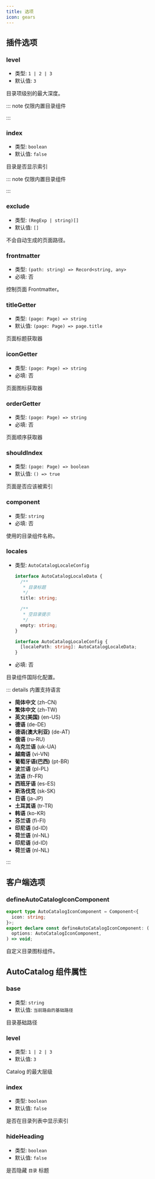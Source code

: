 ```yaml
---
title: 选项
icon: gears
---
```


## 插件选项

### level

- 类型: `1 | 2 | 3`
- 默认值: `3`

目录项级别的最大深度。

::: note 仅限内置目录组件

:::

### index

- 类型: `boolean`
- 默认值: `false`

目录是否显示索引

::: note 仅限内置目录组件

:::

### exclude

- 类型: `(RegExp | string)[]`
- 默认值: `[]`

不会自动生成的页面路径。

### frontmatter

- 类型: `(path: string) => Record<string, any>`
- 必填: 否

控制页面 Frontmatter。

### titleGetter

- 类型: `(page: Page) => string`
- 默认值: `(page: Page) => page.title`

页面标题获取器

### iconGetter

- 类型: `(page: Page) => string`
- 必填: 否

页面图标获取器

### orderGetter

- 类型: `(page: Page) => string`
- 必填: 否

页面顺序获取器

### shouldIndex

- 类型: `(page: Page) => boolean`
- 默认值: `() => true`

页面是否应该被索引

### component

- 类型: `string`
- 必填: 否

使用的目录组件名称。

### locales

- 类型: `AutoCatalogLocaleConfig`

  ```ts
  interface AutoCatalogLocaleData {
    /**
     * 目录标题
     */
    title: string;

    /**
     * 空目录提示
     */
    empty: string;
  }

  interface AutoCatalogLocaleConfig {
    [localePath: string]: AutoCatalogLocaleData;
  }
  ```

- 必填: 否

目录组件国际化配置。

::: details 内置支持语言

- **简体中文** (zh-CN)
- **繁体中文** (zh-TW)
- **英文(美国)** (en-US)
- **德语** (de-DE)
- **德语(澳大利亚)** (de-AT)
- **俄语** (ru-RU)
- **乌克兰语** (uk-UA)
- **越南语** (vi-VN)
- **葡萄牙语(巴西)** (pt-BR)
- **波兰语** (pl-PL)
- **法语** (fr-FR)
- **西班牙语** (es-ES)
- **斯洛伐克** (sk-SK)
- **日语** (ja-JP)
- **土耳其语** (tr-TR)
- **韩语** (ko-KR)
- **芬兰语** (fi-FI)
- **印尼语** (id-ID)
- **荷兰语** (nl-NL)
- **印尼语** (id-ID)
- **荷兰语** (nl-NL)

:::

## 客户端选项

### defineAutoCatalogIconComponent

```ts
export type AutoCatalogIconComponent = Component<{
  icon: string;
}>;
export declare const defineAutoCatalogIconComponent: (
  options: AutoCatalogIconComponent,
) => void;
```

自定义目录图标组件。

## AutoCatalog 组件属性

### base

- 类型: `string`
- 默认值: `当前路由的基础路径`

目录基础路径

### level

- 类型: `1 | 2 | 3`
- 默认值: `3`

Catalog 的最大层级

### index

- 类型: `boolean`
- 默认值: `false`

是否在目录列表中显示索引

### hideHeading

- 类型: `boolean`
- 默认值: `false`

是否隐藏 `目录` 标题
